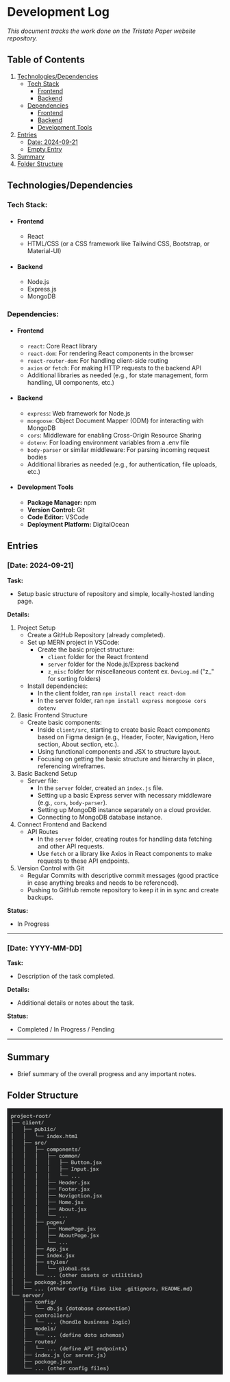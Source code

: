 # Development Log

*This document tracks the work done on the Tristate Paper website repository.*

## Table of Contents

1. [Technologies/Dependencies](#technologiesdependencies)
    - [Tech Stack](#tech-stack)
        - [Frontend](#frontend)
        - [Backend](#backend)
    - [Dependencies](#dependencies)
        - [Frontend](#frontend-1)
        - [Backend](#backend-1)
        - [Development Tools](#development-tools)
2. [Entries](#entries)
    - [Date: 2024-09-21](#date-2024-09-21)
    - [Empty Entry](#date-yyyy-mm-dd)
3. [Summary](#summary)
4. [Folder Structure](#folder-structure)

## **Technologies/Dependencies**

### Tech Stack:

- #### Frontend
    - React
    - HTML/CSS (or a CSS framework like Tailwind CSS, Bootstrap, or Material-UI)

- #### Backend
    - Node.js
    - Express.js
    - MongoDB

### Dependencies:

- #### Frontend
    - `react`: Core React library
    - `react-dom`: For rendering React components in the browser
    - `react-router-dom`: For handling client-side routing
    - `axios` or `fetch`: For making HTTP requests to the backend API
    - Additional libraries as needed (e.g., for state management, form handling, UI components, etc.)

- #### Backend
    - `express`: Web framework for Node.js
    - `mongoose`: Object Document Mapper (ODM) for interacting with MongoDB
    - `cors`: Middleware for enabling Cross-Origin Resource Sharing
    - `dotenv`: For loading environment variables from a .env file
    - `body-parser` or similar middleware: For parsing incoming request bodies
    - Additional libraries as needed (e.g., for authentication, file uploads, etc.)

- #### Development Tools
    - **Package Manager:** npm
    - **Version Control:** Git
    - **Code Editor:** VSCode
    - **Deployment Platform:** DigitalOcean

## Entries

### [Date: 2024-09-21]
**Task:**
- Setup basic structure of repository and simple, locally-hosted landing page.

**Details:**
1. Project Setup
    - Create a GitHub Repository (already completed).
    - Set up MERN project in VSCode:
        - Create the basic project structure:
            - `client` folder for the React frontend
            - `server` folder for the Node.js/Express backend
            - `z_misc` folder for miscellaneous content ex. `DevLog.md` ("z_" for sorting folders)
    - Install dependencies:
        - In the client folder, ran `npm install react react-dom`
        - In the server folder, ran `npm install express mongoose cors dotenv`
2. Basic Frontend Structure
    - Create basic components:
        - Inside `client/src`, starting to create basic React components based on Figma design (e.g., Header, Footer, Navigation, Hero section, About section, etc.).
        - Using functional components and JSX to structure layout.
        - Focusing on getting the basic structure and hierarchy in place, referencing wireframes.
3. Basic Backend Setup
    - Server file:
        - In the `server` folder, created an `index.js` file.
        - Setting up a basic Express server with necessary middleware (e.g., `cors`, `body-parser`).
        - Setting up MongoDB instance separately on a cloud provider.
        - Connecting to MongoDB database instance.
4. Connect Frontend and Backend
    - API Routes
        - In the `server` folder, creating routes for handling data fetching and other API requests.
        - Use `fetch` or a library like Axios in React components to make requests to these API endpoints.
5. Version Control with Git
    - Regular Commits with descriptive commit messages (good practice in case anything breaks and needs to be referenced).
    - Pushing to GitHub remote repository to keep it in in sync and create backups.

**Status:**
- In Progress

---

### [Date: YYYY-MM-DD]
**Task:**
- Description of the task completed.

**Details:**
- Additional details or notes about the task.

**Status:**
- Completed / In Progress / Pending

---

## Summary
- Brief summary of the overall progress and any important notes.

## Folder Structure
![Folder Structure Image](./img/folder-structure.png)